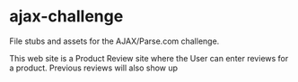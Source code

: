ajax-challenge
==============

File stubs and assets for the AJAX/Parse.com challenge.

This web site is a Product Review site where the User can enter reviews for a product. Previous reviews will also show up
